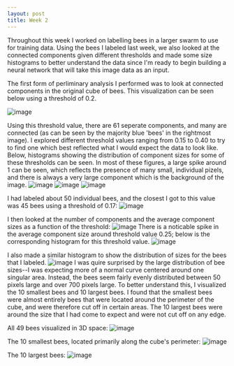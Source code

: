```yaml
---
layout: post
title: Week 2
---
```


Throughout this week I worked on labelling bees in a larger swarm to use for training data. Using the bees I labeled last week, we also looked at the connected components given different thresholds and made some size histograms to better understand the data since I'm ready to begin building a neural network that will take this image data as an input. 

The first form of perliminary analysis I performed was to look at connected components in the original cube of bees. This visualization can be seen below using a threshold of 0.2.

![image](https://github.com/Nina-mvH/Nina-mvH.github.io/assets/133538278/785c3890-9873-4292-926a-0faedf53857e)

Using this threshold value, there are 61 seperate components, and many are connected (as can be seen by the majority blue 'bees' in the rightmost image). I explored different threshold values ranging from 0.15 to 0.40 to try to find one which best reflected what I would expect the data to look like. Below, histograms showing the distribution of component sizes for some of these thresholds can be seen. In most of these figures, a large spike around 1 can be seen, which reflects the presence of many small, individual pizels, and there is always a very large component which is the background of the image.
![image](https://github.com/Nina-mvH/Nina-mvH.github.io/assets/133538278/3c8fee2d-ef20-40c2-a6cc-17aab04bfb3e)
![image](https://github.com/Nina-mvH/Nina-mvH.github.io/assets/133538278/3f67373b-acc6-4697-a885-c918b4519d41)
![image](https://github.com/Nina-mvH/Nina-mvH.github.io/assets/133538278/b2f0193f-19b3-45fc-958b-da04901120be)

I had labeled about 50 individual bees, and the closest I got to this value was 45 bees using a threshold of 0.17: 
![image](https://github.com/Nina-mvH/Nina-mvH.github.io/assets/133538278/8cc9e84e-7b67-4da6-8c89-ef9f4112639e)

I then looked at the number of components and the average component sizes as a function of the threshold:
![image](https://github.com/Nina-mvH/Nina-mvH.github.io/assets/133538278/3db0140b-0f2a-47db-8de6-435f41a07d2e)
There is a noticable spike in the average component size around threshold value 0.25; below is the corresponding histogram for this threshold value.
![image](https://github.com/Nina-mvH/Nina-mvH.github.io/assets/133538278/d1190425-df04-4c91-a31a-c3fe55a591b4)

I also made a similar histogram to show the distribution of sizes for the bees that I labeled.
![image](https://github.com/Nina-mvH/Nina-mvH.github.io/assets/133538278/2cb2a7f5-4a89-407d-accc-052b30e7149e)
I was quire surprised by the large distribution of bee sizes--I was expecting more of a normal curve centered around one singular area. Instead, the bees seem fairly evenly distributed between 50 pixels large and over 700 pixels large. To better understand this, I visualized the 10 smallest bees and 10 largest bees. I found that the smallest bees were almost entirely bees that were located around the perimeter of the cube, and were therefore cut off in certain areas. The 10 largest bees were around the size that I had come to expect and were not cut off on any edge. 

All 49 bees visualized in 3D space:
![image](https://github.com/Nina-mvH/Nina-mvH.github.io/assets/133538278/fd39bfa6-1c2f-4347-b42b-247df09c04c3)

The 10 smallest bees, located primarily along the cube's perimeter:
![image](https://github.com/Nina-mvH/Nina-mvH.github.io/assets/133538278/cf3bd95d-8925-4c22-88dd-f1e01d3beae9)

The 10 largest bees:
![image](https://github.com/Nina-mvH/Nina-mvH.github.io/assets/133538278/8024961c-b338-4062-8ad5-af673617faed)




